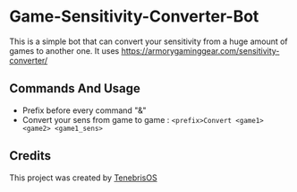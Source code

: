 # Game-Sensitivity-Converter-Bot
This is a simple bot that can convert your sensitivity from a huge amount of games to another one. It uses https://armorygaminggear.com/sensitivity-converter/
## Commands And Usage
- Prefix before every command "&"
- Convert your sens from game to game : ``` <prefix>Convert <game1> <game2> <game1_sens> ```
## Credits 
This project was created by [TenebrisOS](https://github.com/TenebrisOS)
